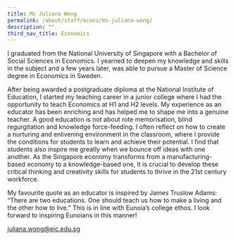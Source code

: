 ```yaml
---
title: Ms Juliana Wong
permalink: /about/staff/econs/ms-juliana-wong/
description: ""
third_nav_title: Economics
---
```

I graduated from the National University of Singapore with a Bachelor of Social Sciences in Economics. I yearned to deepen my knowledge and skills in the subject and a few years later, was able to pursue a Master of Science degree in Economics in Sweden.

After being awarded a postgraduate diploma at the National Institute of Education, I started my teaching career in a junior college where I had the opportunity to teach Economics at H1 and H2 levels. My experience as an educator has been enriching and has helped me to shape me into a genuine teacher. A good education is not about rote memorisation, blind regurgitation and knowledge force-feeding. I often reflect on how to create a nurturing and enlivening environment in the classroom, where I provide the conditions for students to learn and achieve their potential. I find that students also inspire me greatly when we bounce off ideas with one another. As the Singapore economy transforms from a manufacturing-based economy to a knowledge-based one, it is crucial to develop these critical thinking and creativity skills for students to thrive in the 21st century workforce.

My favourite quote as an educator is inspired by James Truslow Adams: “There are two educations. One should teach us how to make a living and the other how to live.” This is in line with Eunoia’s college ethos. I look forward to inspiring Eunoians in this manner!

[juliana.wong@ejc.edu.sg](mailto:juliana.wong@ejc.edu.sg)
